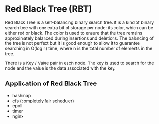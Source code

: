 # Red Black Tree (RBT)

Red Black Tree is a self-balancing binary search tree. It is a kind of binary search tree with one extra bit of storage per node: its color, which can be either red or black. The color is used to ensure that the tree remains approximately balanced during insertions and deletions. The balancing of the tree is not perfect but it is good enough to allow it to guarantee searching in O(log n) time, where n is the total number of elements in the tree.

There is a Key / Value pair in each node. The key is used to search for the node and the value is the data associated with the key.

## Application of Red Black Tree

- hashmap
- cfs (completely fair scheduler)
- epoll
- timer
- nginx
